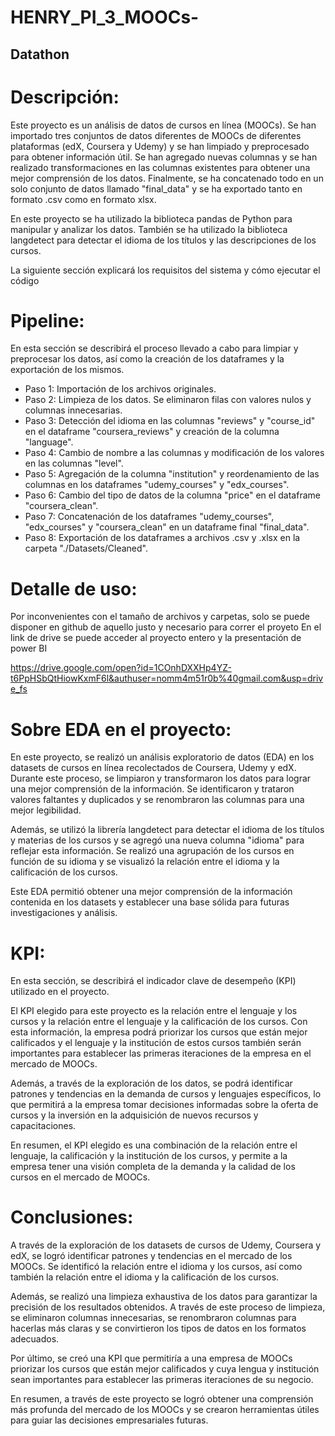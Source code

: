 ﻿# HENRY_PI_3_MOOCs-

## Datathon

# Descripción:
Este proyecto es un análisis de datos de cursos en línea (MOOCs). Se han importado tres conjuntos de datos diferentes de MOOCs de diferentes plataformas (edX, Coursera y Udemy) y se han limpiado y preprocesado para obtener información útil. Se han agregado nuevas columnas y se han realizado transformaciones en las columnas existentes para obtener una mejor comprensión de los datos. Finalmente, se ha concatenado todo en un solo conjunto de datos llamado "final_data" y se ha exportado tanto en formato .csv como en formato xlsx.

En este proyecto se ha utilizado la biblioteca pandas de Python para manipular y analizar los datos. También se ha utilizado la biblioteca langdetect para detectar el idioma de los títulos y las descripciones de los cursos.

La siguiente sección explicará los requisitos del sistema y cómo ejecutar el código

# Pipeline:
En esta sección se describirá el proceso llevado a cabo para limpiar y preprocesar los datos, así como la creación de los dataframes y la exportación de los mismos.

- Paso 1: Importación de los archivos originales.
- Paso 2: Limpieza de los datos. Se eliminaron filas con valores nulos y columnas innecesarias.
- Paso 3: Detección del idioma en las columnas "reviews" y "course_id" en el dataframe "coursera_reviews" y creación de la columna "language".
- Paso 4: Cambio de nombre a las columnas y modificación de los valores en las columnas "level".
- Paso 5: Agregación de la columna "institution" y reordenamiento de las columnas en los dataframes "udemy_courses" y "edx_courses".
- Paso 6: Cambio del tipo de datos de la columna "price" en el dataframe "coursera_clean".
- Paso 7: Concatenación de los dataframes "udemy_courses", "edx_courses" y "coursera_clean" en un dataframe final "final_data".
- Paso 8: Exportación de los dataframes a archivos .csv y .xlsx en la carpeta "./Datasets/Cleaned".

# Detalle de uso:
Por inconvenientes con el tamaño de archivos y carpetas, solo se puede disponer en github de aquello justo y necesario para correr el proyeto
En el link de drive se puede acceder al proyecto entero y la presentación de power BI

https://drive.google.com/open?id=1COnhDXXHp4YZ-t6PpHSbQtHiowKxmF6l&authuser=nomm4m51r0b%40gmail.com&usp=drive_fs

# Sobre EDA en el proyecto:
En este proyecto, se realizó un análisis exploratorio de datos (EDA) en los datasets de cursos en línea recolectados de Coursera, Udemy y edX. Durante este proceso, se limpiaron y transformaron los datos para lograr una mejor comprensión de la información. Se identificaron y trataron valores faltantes y duplicados y se renombraron las columnas para una mejor legibilidad.

Además, se utilizó la librería langdetect para detectar el idioma de los títulos y materias de los cursos y se agregó una nueva columna "idioma" para reflejar esta información. Se realizó una agrupación de los cursos en función de su idioma y se visualizó la relación entre el idioma y la calificación de los cursos.

Este EDA permitió obtener una mejor comprensión de la información contenida en los datasets y establecer una base sólida para futuras investigaciones y análisis.

# KPI:

En esta sección, se describirá el indicador clave de desempeño (KPI) utilizado en el proyecto.

El KPI elegido para este proyecto es la relación entre el lenguaje y los cursos y la relación entre el lenguaje y la calificación de los cursos. Con esta información, la empresa podrá priorizar los cursos que están mejor calificados y el lenguaje y la institución de estos cursos también serán importantes para establecer las primeras iteraciones de la empresa en el mercado de MOOCs.

Además, a través de la exploración de los datos, se podrá identificar patrones y tendencias en la demanda de cursos y lenguajes específicos, lo que permitirá a la empresa tomar decisiones informadas sobre la oferta de cursos y la inversión en la adquisición de nuevos recursos y capacitaciones.

En resumen, el KPI elegido es una combinación de la relación entre el lenguaje, la calificación y la institución de los cursos, y permite a la empresa tener una visión completa de la demanda y la calidad de los cursos en el mercado de MOOCs.

# Conclusiones:
A través de la exploración de los datasets de cursos de Udemy, Coursera y edX, se logró identificar patrones y tendencias en el mercado de los MOOCs. Se identificó la relación entre el idioma y los cursos, así como también la relación entre el idioma y la calificación de los cursos.

Además, se realizó una limpieza exhaustiva de los datos para garantizar la precisión de los resultados obtenidos. A través de este proceso de limpieza, se eliminaron columnas innecesarias, se renombraron columnas para hacerlas más claras y se convirtieron los tipos de datos en los formatos adecuados.

Por último, se creó una KPI que permitiría a una empresa de MOOCs priorizar los cursos que están mejor calificados y cuya lengua y institución sean importantes para establecer las primeras iteraciones de su negocio.

En resumen, a través de este proyecto se logró obtener una comprensión más profunda del mercado de los MOOCs y se crearon herramientas útiles para guiar las decisiones empresariales futuras.
